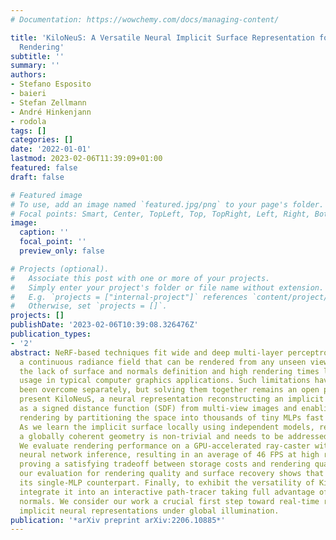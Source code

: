 ```yaml
---
# Documentation: https://wowchemy.com/docs/managing-content/

title: 'KiloNeuS: A Versatile Neural Implicit Surface Representation for Real-Time
  Rendering'
subtitle: ''
summary: ''
authors:
- Stefano Esposito
- baieri
- Stefan Zellmann
- André Hinkenjann
- rodola
tags: []
categories: []
date: '2022-01-01'
lastmod: 2023-02-06T11:39:09+01:00
featured: false
draft: false

# Featured image
# To use, add an image named `featured.jpg/png` to your page's folder.
# Focal points: Smart, Center, TopLeft, Top, TopRight, Left, Right, BottomLeft, Bottom, BottomRight.
image:
  caption: ''
  focal_point: ''
  preview_only: false

# Projects (optional).
#   Associate this post with one or more of your projects.
#   Simply enter your project's folder or file name without extension.
#   E.g. `projects = ["internal-project"]` references `content/project/deep-learning/index.md`.
#   Otherwise, set `projects = []`.
projects: []
publishDate: '2023-02-06T10:39:08.326476Z'
publication_types:
- '2'
abstract: NeRF-based techniques fit wide and deep multi-layer perceptrons (MLPs) to
  a continuous radiance field that can be rendered from any unseen viewpoint. However,
  the lack of surface and normals definition and high rendering times limit their
  usage in typical computer graphics applications. Such limitations have recently
  been overcome separately, but solving them together remains an open problem. We
  present KiloNeuS, a neural representation reconstructing an implicit surface represented
  as a signed distance function (SDF) from multi-view images and enabling real-time
  rendering by partitioning the space into thousands of tiny MLPs fast to inference.
  As we learn the implicit surface locally using independent models, resulting in
  a globally coherent geometry is non-trivial and needs to be addressed during training.
  We evaluate rendering performance on a GPU-accelerated ray-caster with in-shader
  neural network inference, resulting in an average of 46 FPS at high resolution,
  proving a satisfying tradeoff between storage costs and rendering quality. In fact,
  our evaluation for rendering quality and surface recovery shows that KiloNeuS outperforms
  its single-MLP counterpart. Finally, to exhibit the versatility of KiloNeuS, we
  integrate it into an interactive path-tracer taking full advantage of its surface
  normals. We consider our work a crucial first step toward real-time rendering of
  implicit neural representations under global illumination.
publication: '*arXiv preprint arXiv:2206.10885*'
---
```

